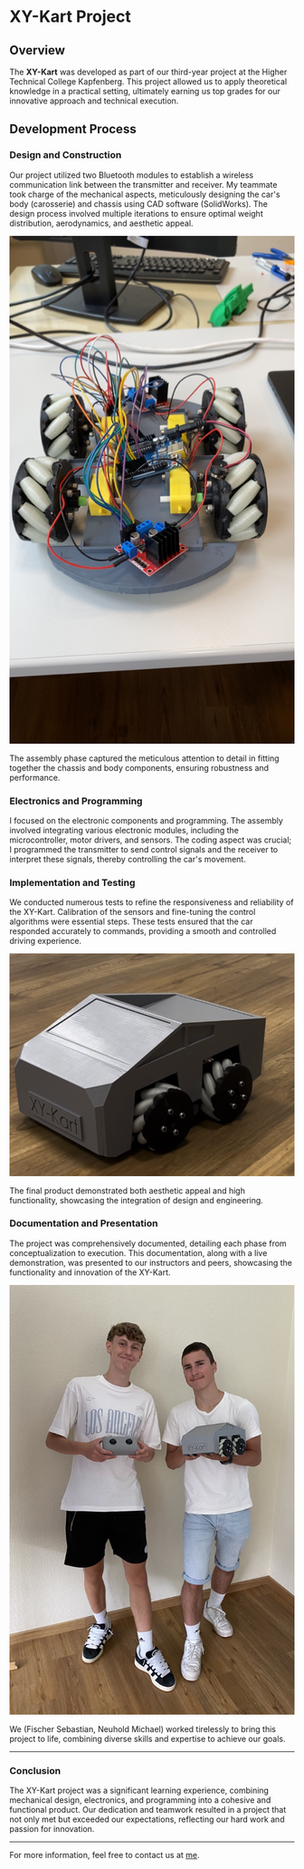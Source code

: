 # XY-Kart Project

## Overview

The **XY-Kart** was developed as part of our third-year project at the Higher Technical College Kapfenberg. This project allowed us to apply theoretical knowledge in a practical setting, ultimately earning us top grades for our innovative approach and technical execution.

## Development Process

### Design and Construction

Our project utilized two Bluetooth modules to establish a wireless communication link between the transmitter and receiver. My teammate took charge of the mechanical aspects, meticulously designing the car's body (carosserie) and chassis using CAD software (SolidWorks). The design process involved multiple iterations to ensure optimal weight distribution, aerodynamics, and aesthetic appeal.

![Assembly Phase](pictures/assembly.JPG)

The assembly phase captured the meticulous attention to detail in fitting together the chassis and body components, ensuring robustness and performance.

### Electronics and Programming

I focused on the electronic components and programming. The assembly involved integrating various electronic modules, including the microcontroller, motor drivers, and sensors. The coding aspect was crucial; I programmed the transmitter to send control signals and the receiver to interpret these signals, thereby controlling the car's movement.

### Implementation and Testing

We conducted numerous tests to refine the responsiveness and reliability of the XY-Kart. Calibration of the sensors and fine-tuning the control algorithms were essential steps. These tests ensured that the car responded accurately to commands, providing a smooth and controlled driving experience.

![Final Product](pictures/final.png)

The final product demonstrated both aesthetic appeal and high functionality, showcasing the integration of design and engineering.

### Documentation and Presentation

The project was comprehensively documented, detailing each phase from conceptualization to execution. This documentation, along with a live demonstration, was presented to our instructors and peers, showcasing the functionality and innovation of the XY-Kart.

![Team](pictures/team.jpeg)

We (Fischer Sebastian, Neuhold Michael) worked tirelessly to bring this project to life, combining diverse skills and expertise to achieve our goals.

---

### Conclusion

The XY-Kart project was a significant learning experience, combining mechanical design, electronics, and programming into a cohesive and functional product. Our dedication and teamwork resulted in a project that not only met but exceeded our expectations, reflecting our hard work and passion for innovation.

---

For more information, feel free to contact us at [me](mailto:michaelneuhold19@gmail.com).
